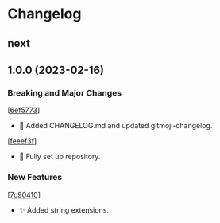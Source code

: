 # Changelog

<a name="next"></a>
## next




<a name="1.0.0"></a>
## 1.0.0 (2023-02-16)

### Breaking and Major Changes


 [[6ef5773](https://github.com/The-Parable-Collective/Librarium/commit/6ef5773a3c532dcefaf6fb57089afc341f066ada)]
- 🎉 Added CHANGELOG.md and updated gitmoji-changelog.

 [[feeef3f](https://github.com/The-Parable-Collective/Librarium/commit/feeef3f30c3f622018e4cd0d54c70429c9641741)]
- 🎉 Fully set up repository.

### New Features


 [[7c90410](https://github.com/The-Parable-Collective/Librarium/commit/7c90410e8acdc3fe2bb0ec57e785bbce6a7b5a8e)]
- ✨ Added string extensions.




